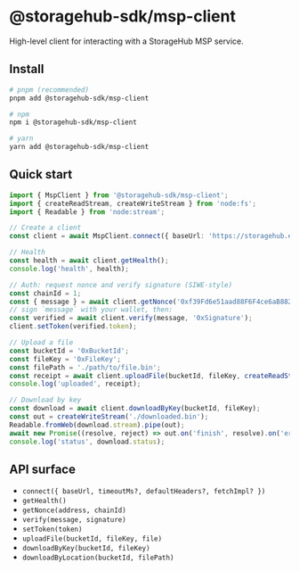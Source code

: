 # @storagehub-sdk/msp-client

High-level client for interacting with a StorageHub MSP service.

## Install

```bash
# pnpm (recommended)
pnpm add @storagehub-sdk/msp-client

# npm
npm i @storagehub-sdk/msp-client

# yarn
yarn add @storagehub-sdk/msp-client
```

## Quick start

```ts
import { MspClient } from '@storagehub-sdk/msp-client';
import { createReadStream, createWriteStream } from 'node:fs';
import { Readable } from 'node:stream';

// Create a client
const client = await MspClient.connect({ baseUrl: 'https://storagehub.example.com' });

// Health
const health = await client.getHealth();
console.log('health', health);

// Auth: request nonce and verify signature (SIWE-style)
const chainId = 1;
const { message } = await client.getNonce('0xf39Fd6e51aad88F6F4ce6aB8827279cffFb92266', chainId);
// sign `message` with your wallet, then:
const verified = await client.verify(message, '0xSignature');
client.setToken(verified.token);

// Upload a file
const bucketId = '0xBucketId';
const fileKey = '0xFileKey';
const filePath = './path/to/file.bin';
const receipt = await client.uploadFile(bucketId, fileKey, createReadStream(filePath));
console.log('uploaded', receipt);

// Download by key
const download = await client.downloadByKey(bucketId, fileKey);
const out = createWriteStream('./downloaded.bin');
Readable.fromWeb(download.stream).pipe(out);
await new Promise((resolve, reject) => out.on('finish', resolve).on('error', reject));
console.log('status', download.status);
```

## API surface
- `connect({ baseUrl, timeoutMs?, defaultHeaders?, fetchImpl? })`
- `getHealth()`
- `getNonce(address, chainId)`
- `verify(message, signature)`
- `setToken(token)`
- `uploadFile(bucketId, fileKey, file)`
- `downloadByKey(bucketId, fileKey)`
- `downloadByLocation(bucketId, filePath)`
